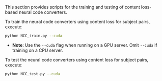 This section provides scripts for the training and testing of content loss-based neural code converters.

To train the neural code converters using content loss for subject pairs, execute:
```sh
python NCC_train.py --cuda
```
- **Note**: Use the `--cuda` flag when running on a GPU server. Omit `--cuda` if training on a CPU server.

To test the neural code converters using content loss for subject pairs, execute:
```sh
python NCC_test.py --cuda
```